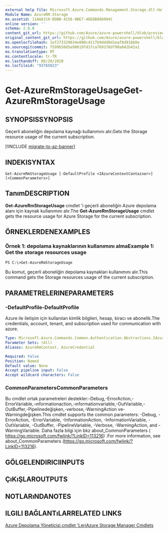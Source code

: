 ```yaml
---
external help file: Microsoft.Azure.Commands.Management.Storage.dll-Help.xml
Module Name: AzureRM.Storage
ms.assetid: 11AAA319-DDBB-4156-9BE7-4DE8B80A904C
online version: ''
schema: 2.0.0
content_git_url: https://github.com/Azure/azure-powershell/blob/preview/src/ResourceManager/Storage/Stack/Commands.Management.Storage/help/Get-AzureRmStorageUsage.md
original_content_git_url: https://github.com/Azure/azure-powershell/blob/preview/src/ResourceManager/Storage/Stack/Commands.Management.Storage/help/Get-AzureRmStorageUsage.md
ms.openlocfilehash: 1ef273329634e080c4117b9ddd0d1eaf8d91bb0e
ms.sourcegitcommit: f599b50d5e980197d1fca769378df90a842b42a1
ms.translationtype: MT
ms.contentlocale: tr-TR
ms.lasthandoff: 08/20/2020
ms.locfileid: "93765023"
---
```

# <span data-ttu-id="be00b-101">Get-AzureRmStorageUsage</span><span class="sxs-lookup"><span data-stu-id="be00b-101">Get-AzureRmStorageUsage</span></span>

## <span data-ttu-id="be00b-102">SYNOPSIS</span><span class="sxs-lookup"><span data-stu-id="be00b-102">SYNOPSIS</span></span>
<span data-ttu-id="be00b-103">Geçerli aboneliğin depolama kaynağı kullanımını alır.</span><span class="sxs-lookup"><span data-stu-id="be00b-103">Gets the Storage resource usage of the current subscription.</span></span>

[!INCLUDE [migrate-to-az-banner](../../includes/migrate-to-az-banner.md)]

## <span data-ttu-id="be00b-104">INDEKI</span><span class="sxs-lookup"><span data-stu-id="be00b-104">SYNTAX</span></span>

```
Get-AzureRmStorageUsage [-DefaultProfile <IAzureContextContainer>] [<CommonParameters>]
```

## <span data-ttu-id="be00b-105">Tanım</span><span class="sxs-lookup"><span data-stu-id="be00b-105">DESCRIPTION</span></span>
<span data-ttu-id="be00b-106">**Get-AzureRmStorageUsage** cmdlet 'i geçerli aboneliğin Azure depolama alanı için kaynak kullanımını alır.</span><span class="sxs-lookup"><span data-stu-id="be00b-106">The **Get-AzureRmStorageUsage** cmdlet gets the resource usage for Azure Storage for the current subscription.</span></span>

## <span data-ttu-id="be00b-107">ÖRNEKLERDEN</span><span class="sxs-lookup"><span data-stu-id="be00b-107">EXAMPLES</span></span>

### <span data-ttu-id="be00b-108">Örnek 1: depolama kaynaklarının kullanımını alma</span><span class="sxs-lookup"><span data-stu-id="be00b-108">Example 1: Get the storage resources usage</span></span>
```
PS C:\>Get-AzureRmStorageUsage
```

<span data-ttu-id="be00b-109">Bu komut, geçerli aboneliğin depolama kaynakları kullanımını alır.</span><span class="sxs-lookup"><span data-stu-id="be00b-109">This command gets the Storage resources usage of the current subscription.</span></span>

## <span data-ttu-id="be00b-110">PARAMETRELERINE</span><span class="sxs-lookup"><span data-stu-id="be00b-110">PARAMETERS</span></span>

### <span data-ttu-id="be00b-111">-DefaultProfile</span><span class="sxs-lookup"><span data-stu-id="be00b-111">-DefaultProfile</span></span>
<span data-ttu-id="be00b-112">Azure ile iletişim için kullanılan kimlik bilgileri, hesap, kiracı ve abonelik.</span><span class="sxs-lookup"><span data-stu-id="be00b-112">The credentials, account, tenant, and subscription used for communication with azure.</span></span>

```yaml
Type: Microsoft.Azure.Commands.Common.Authentication.Abstractions.IAzureContextContainer
Parameter Sets: (All)
Aliases: AzureRmContext, AzureCredential

Required: False
Position: Named
Default value: None
Accept pipeline input: False
Accept wildcard characters: False
```

### <span data-ttu-id="be00b-113">CommonParameters</span><span class="sxs-lookup"><span data-stu-id="be00b-113">CommonParameters</span></span>
<span data-ttu-id="be00b-114">Bu cmdlet ortak parametreleri destekler:-Debug,-ErrorAction,-ErrorVariable,-ınformationaction,-ınformationvariable,-OutVariable,-OutBuffer,-Pipelinedeğişken,-verbose,-WarningAction ve-Warningdeğişken.</span><span class="sxs-lookup"><span data-stu-id="be00b-114">This cmdlet supports the common parameters: -Debug, -ErrorAction, -ErrorVariable, -InformationAction, -InformationVariable, -OutVariable, -OutBuffer, -PipelineVariable, -Verbose, -WarningAction, and -WarningVariable.</span></span> <span data-ttu-id="be00b-115">Daha fazla bilgi için bkz about_CommonParameters ( https://go.microsoft.com/fwlink/?LinkID=113216) .</span><span class="sxs-lookup"><span data-stu-id="be00b-115">For more information, see about_CommonParameters (https://go.microsoft.com/fwlink/?LinkID=113216).</span></span>

## <span data-ttu-id="be00b-116">GÖLGELENDIRICI</span><span class="sxs-lookup"><span data-stu-id="be00b-116">INPUTS</span></span>

## <span data-ttu-id="be00b-117">ÇıKıŞLAR</span><span class="sxs-lookup"><span data-stu-id="be00b-117">OUTPUTS</span></span>

## <span data-ttu-id="be00b-118">NOTLARıNDA</span><span class="sxs-lookup"><span data-stu-id="be00b-118">NOTES</span></span>

## <span data-ttu-id="be00b-119">ILGILI BAĞLANTıLAR</span><span class="sxs-lookup"><span data-stu-id="be00b-119">RELATED LINKS</span></span>

[<span data-ttu-id="be00b-120">Azure Depolama Yöneticisi cmdlet 'Leri</span><span class="sxs-lookup"><span data-stu-id="be00b-120">Azure Storage Manager Cmdlets</span></span>](./AzureRM.Storage.md)


